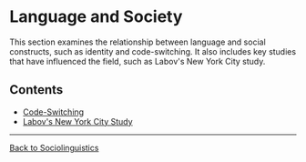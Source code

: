 # Language and Society

This section examines the relationship between language and social constructs, such as identity and code-switching. It also includes key studies that have influenced the field, such as Labov's New York City study.

## Contents
- [Code-Switching](Code-Switching.md)
- [Labov's New York City Study](Labov's-New-York-City-Study.md)

---

[Back to Sociolinguistics](../README.md)
